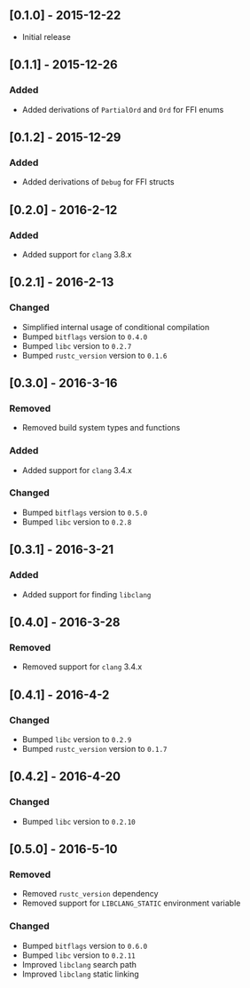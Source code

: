 ## [0.1.0] - 2015-12-22
- Initial release

## [0.1.1] - 2015-12-26

### Added
- Added derivations of `PartialOrd` and `Ord` for FFI enums

## [0.1.2] - 2015-12-29

### Added
- Added derivations of `Debug` for FFI structs

## [0.2.0] - 2016-2-12

### Added
- Added support for `clang` 3.8.x

## [0.2.1] - 2016-2-13

### Changed
- Simplified internal usage of conditional compilation
- Bumped `bitflags` version to `0.4.0`
- Bumped `libc` version to `0.2.7`
- Bumped `rustc_version` version to `0.1.6`

## [0.3.0] - 2016-3-16

### Removed
- Removed build system types and functions

### Added
- Added support for `clang` 3.4.x

### Changed
- Bumped `bitflags` version to `0.5.0`
- Bumped `libc` version to `0.2.8`

## [0.3.1] - 2016-3-21

### Added
- Added support for finding `libclang`

## [0.4.0] - 2016-3-28

### Removed
- Removed support for `clang` 3.4.x

## [0.4.1] - 2016-4-2

### Changed
- Bumped `libc` version to `0.2.9`
- Bumped `rustc_version` version to `0.1.7`

## [0.4.2] - 2016-4-20

### Changed
- Bumped `libc` version to `0.2.10`

## [0.5.0] - 2016-5-10

### Removed
- Removed `rustc_version` dependency
- Removed support for `LIBCLANG_STATIC` environment variable

### Changed
- Bumped `bitflags` version to `0.6.0`
- Bumped `libc` version to `0.2.11`
- Improved `libclang` search path
- Improved `libclang` static linking
